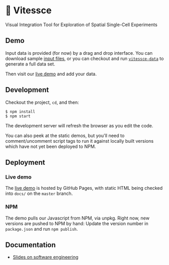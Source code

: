 # 🚄  Vitessce

Visual Integration Tool for Exploration of Spatial Single-Cell Experiments

## Demo

Input data is provided (for now) by a drag and drop interface.
You can download sample [input files](https://github.com/hms-dbmi/vitessce-data/tree/master/fake-files/output-expected),
or you can checkout and run [`vitessce-data`](https://github.com/hms-dbmi/vitessce-data)
to generate a full data set.

Then visit our [live demo](https://hms-dbmi.github.io/vitessce/) and add your data.

## Development

Checkout the project, `cd`, and then:

```
$ npm install
$ npm start
```

The development server will refresh the browser as you edit the code.

You can also peek at the static demos, but you'll need to comment/uncomment
script tags to run it against locally built versions which have not yet been
deployed to NPM.

## Deployment

### Live demo

The [live demo](https://hms-dbmi.github.io/vitessce/) is hosted by
GitHub Pages, with static HTML being checked into `docs/` on the
`master` branch.

### NPM

The demo pulls our Javascript from NPM, via unpkg. Right now, new versions
are pushed to NPM by hand: Update the version number in `package.json` and run
`npm publish`.

## Documentation

- [Slides on software engineering](https://docs.google.com/presentation/d/1uW3J83LYaa67M9ZKe15AQw_h06QiFJBzpBickbRFcCY)

